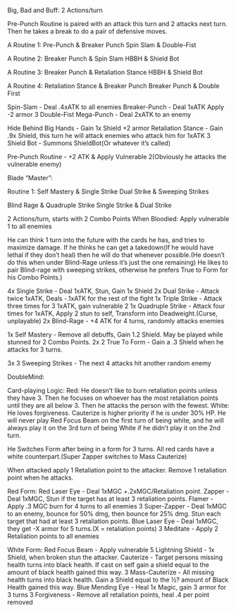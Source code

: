 Big, Bad and Buff:
2 Actions/turn

Pre-Punch Routine is paired with an attack this turn and 2 attacks next turn. Then he takes a break to do a pair of defensive moves.


A Routine 1: 
Pre-Punch & Breaker Punch
Spin Slam & Double-Fist

A Routine 2: 
Breaker Punch & Spin Slam
HBBH & Shield Bot

A Routine 3: 
Breaker Punch & Retaliation Stance
HBBH & Shield Bot

A Routine 4:
Retaliation Stance & Breaker Punch
Breaker Punch & Double First






Spin-Slam - Deal .4xATK  to all enemies
Breaker-Punch - Deal 1xATK Apply -2 armor
3 Double-Fist Mega-Punch - Deal 2xATK to an enemy


Hide Behind Big Hands - Gain 1x Shield +2 armor
Retaliation Stance - Gain .9x Shield, this turn he will attack enemies who attack him for 1xATK
3 Shield Bot - Summons ShieldBot(Or whatever it’s called)

Pre-Punch Routine - +2 ATK & Apply Vulnerable 2(Obviously he attacks the vulnerable enemy)



Blade “Master”:

Routine 1:
Self Mastery & Single Strike 
Dual Strike & Sweeping Strikes

Blind Rage & Quadruple Strike
Single Strike & Dual Strike









2 Actions/turn, starts with 2 Combo Points
When Bloodied: Apply vulnerable 1 to all enemies

He can think 1 turn into the future with the cards he has, and tries to maximize damage.
If he thinks he can get a takedown(If he would have lethal if they don’t heal) then he will do that whenever possible.(He doesn’t do this when under Blind-Rage unless it’s just the one remaining) He likes to pair Blind-rage with sweeping strikes, otherwise he prefers True to Form for his Combo Points.) 


4x Single Strike - Deal 1xATK, Stun, Gain 1x Shield
2x Dual Strike - Attack twice 1xATK, Deals -.1xATK for the rest of the fight
1x Triple Strike - Attack three times for 3 1xATK, gain vulnerable 2
1x Quadruple Strike - Attack four times for 1xATK, Apply 2 stun to self, Transform into Deadweight.(Curse, unplayable)
2x Blind-Rage - +4 ATK for 4 turns, randomly attacks enemies

1x Self Mastery - Remove all debuffs, Gain 1.2 Shield. May be played while stunned for 2 Combo Points.
2x 2 True To Form - Gain a .3 Shield when he attacks for 3 turns.

3x 3 Sweeping Strikes - The next 4 attacks hit another random enemy






DoubleMind:

Card-playing Logic:
Red: He doesn’t like to burn retaliation points unless they have 3. Then he focuses on whoever has the most retaliation points until they are all below 3. Then he attacks the person with the fewest.
White: He loves forgiveness. Cauterize is higher priority if he is under 30% HP. He will never play Red Focus Beam on the first turn of being white, and he will always play it on the 3rd turn of being White if he didn’t play it on the 2nd turn.


He Switches Form after being in a form for 3 turns. All red cards have a white counterpart.(Super Zapper switches to Mass Cauterize)

When attacked apply 1 Retaliation point to the attacker. Remove 1 retaliation point when he attacks.

Red Form:
Red Laser Eye - Deal 1xMGC +.2xMGC/Retaliation point. 
Zapper - Deal 1xMGC, Stun if the target has at least 3 retaliation points.
Flamer - Apply .3 MGC burn for 4 turns to all enemies
3 Super-Zapper - Deal 1xMGC to an enemy, bounce for 50% dmg, then bounce for 25% dmg. Stun each target that had at least 3 retaliation points.
Blue Laser Eye - Deal 1xMGC, they get -X armor for 5 turns.(X = retaliation points)
3 Meditate - Apply 2 Retaliation points to all enemies




White Form:
Red Focus Beam - Apply vulnerable 5
Lightning Shield - 1x Shield, when broken stun the attacker.
Cauterize - Target persons missing health turns into black health. If cast on self gain a shield equal to the amount of black health gained this way.
3 Mass-Cauterize - All missing health turns into black health. Gain a Shield equal to the ½? amount of Black Health gained this way.
Blue Mending Eye - Heal 1x Magic, gain 3 armor for 3 turns
3 Forgiveness - Remove all retaliation points, heal .4 per point removed


